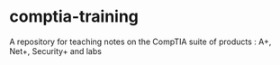 # comptia-training
A repository for teaching notes on the CompTIA suite of products : A+, Net+, Security+ and labs
